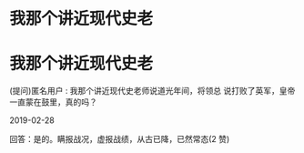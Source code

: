 # 我那个讲近现代史老

# 我那个讲近现代史老

(提问)匿名用户 : 我那个讲近现代史老师说道光年间，将领总 说打败了英军，皇帝一直蒙在鼓里，真的吗？

2019-02-28

回答：是的。瞒报战况，虚报战绩，从古已降，已然常态(2 赞)
